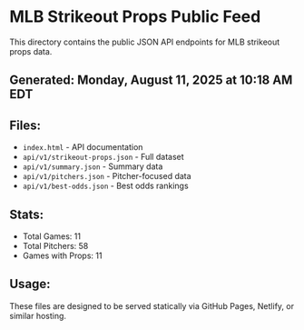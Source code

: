 # MLB Strikeout Props Public Feed

This directory contains the public JSON API endpoints for MLB strikeout props data.

## Generated: Monday, August 11, 2025 at 10:18 AM EDT

## Files:
- `index.html` - API documentation
- `api/v1/strikeout-props.json` - Full dataset
- `api/v1/summary.json` - Summary data
- `api/v1/pitchers.json` - Pitcher-focused data  
- `api/v1/best-odds.json` - Best odds rankings

## Stats:
- Total Games: 11
- Total Pitchers: 58
- Games with Props: 11

## Usage:
These files are designed to be served statically via GitHub Pages, Netlify, or similar hosting.
